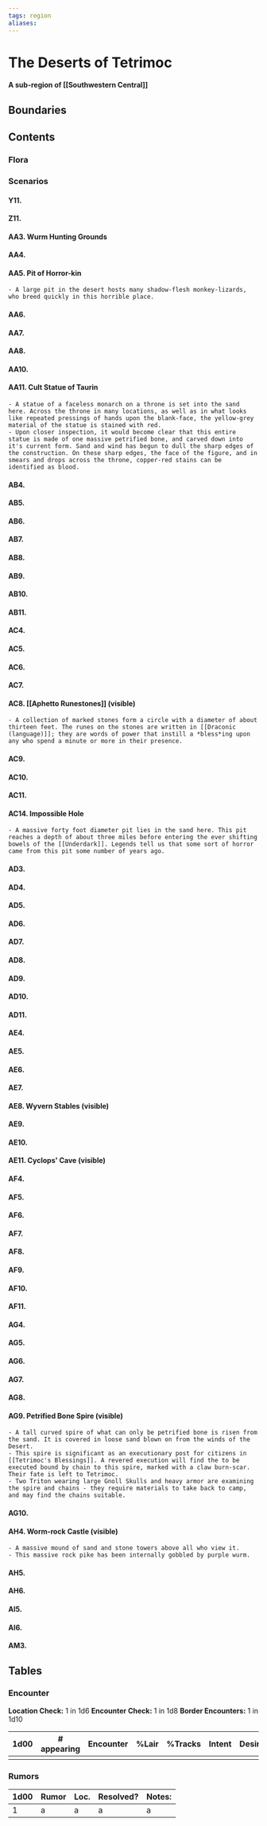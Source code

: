 ```yaml
---
tags: region
aliases:
---
```

# The Deserts of Tetrimoc
#### A sub-region of [[Southwestern Central]]
## Boundaries
## Contents
### Flora
### Scenarios
#### Y11.
#### Z11.
#### AA3. Wurm Hunting Grounds
#### AA4. 
#### AA5. Pit of Horror-kin
	- A large pit in the desert hosts many shadow-flesh monkey-lizards, who breed quickly in this horrible place.
#### AA6.
#### AA7.
#### AA8.
#### AA10.
#### AA11. Cult Statue of Taurin
	- A statue of a faceless monarch on a throne is set into the sand here. Across the throne in many locations, as well as in what looks like repeated pressings of hands upon the blank-face, the yellow-grey material of the statue is stained with red. 
	- Upon closer inspection, it would become clear that this entire statue is made of one massive petrified bone, and carved down into it's current form. Sand and wind has begun to dull the sharp edges of the construction. On these sharp edges, the face of the figure, and in smears and drops across the throne, copper-red stains can be identified as blood. 
#### AB4. 
#### AB5. 
#### AB6. 
#### AB7.
#### AB8.
#### AB9.
#### AB10.
#### AB11.
#### AC4.
#### AC5.
#### AC6.
#### AC7.
#### AC8. [[Aphetto Runestones]] (visible)
	- A collection of marked stones form a circle with a diameter of about thirteen feet. The runes on the stones are written in [[Draconic (language)]]; they are words of power that instill a *bless*ing upon any who spend a minute or more in their presence.
#### AC9.
#### AC10.
#### AC11.
#### AC14. Impossible Hole
	- A massive forty foot diameter pit lies in the sand here. This pit reaches a depth of about three miles before entering the ever shifting bowels of the [[Underdark]]. Legends tell us that some sort of horror came from this pit some number of years ago.
#### AD3.
#### AD4.
#### AD5.
#### AD6.
#### AD7.
#### AD8.
#### AD9.
#### AD10.
#### AD11.
#### AE4.
#### AE5.
#### AE6.
#### AE7.
#### AE8. Wyvern Stables (visible)
#### AE9.
#### AE10.
#### AE11. Cyclops' Cave (visible)
#### AF4.
#### AF5.
#### AF6.
#### AF7.
#### AF8.
#### AF9.
#### AF10.
#### AF11.
#### AG4.
#### AG5.
#### AG6.
#### AG7.
#### AG8.
#### AG9. Petrified Bone Spire (visible)
	- A tall curved spire of what can only be petrified bone is risen from the sand. It is covered in loose sand blown on from the winds of the Desert. 
	- This spire is significant as an executionary post for citizens in [[Tetrimoc's Blessings]]. A revered execution will find the to be executed bound by chain to this spire, marked with a claw burn-scar. Their fate is left to Tetrimoc.
	- Two Triton wearing large Gnoll Skulls and heavy armor are examining the spire and chains - they require materials to take back to camp, and may find the chains suitable.
#### AG10.
#### AH4. Worm-rock Castle (visible)
	- A massive mound of sand and stone towers above all who view it.
	- This massive rock pike has been internally gobbled by purple wurm.
#### AH5.
#### AH6.
#### AI5.
#### AI6.
#### AM3.


## Tables
### Encounter
**Location Check:** 1 in 1d6
**Encounter Check:** 1 in 1d8
**Border Encounters:** 1 in 1d10


| 1d00 | # appearing | Encounter | %Lair | %Tracks | Intent | Desire |
| ---- | ----------- | --------- | ----- | ------- | ------ | ------ |
|      |             |           |       |         |        |        |

### Rumors
| 1d00 | Rumor | Loc. | Resolved? | Notes: |
|------|-------|------|-----------|--------|
| 1    | a     | a    | a         | a      |